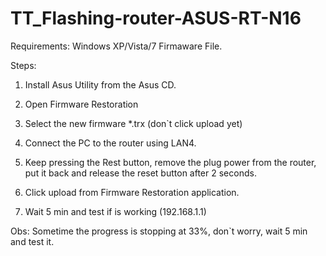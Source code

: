 TT_Flashing-router-ASUS-RT-N16
==============================


Requirements:
Windows XP/Vista/7
Firmaware File.


Steps:

1. Install Asus Utility from the Asus CD.

2. Open Firmware Restoration

3. Select the new firmware *.trx (don`t click upload yet)

4. Connect the PC to the router using LAN4.

5. Keep pressing the Rest button, remove the plug power from the router, put it back and release the reset button after 2 seconds.

6. Click upload from Firmware Restoration application.

7. Wait 5 min and test if is working (192.168.1.1)

Obs: Sometime the progress is stopping at 33%, don`t worry, wait 5 min and test it.